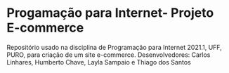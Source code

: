 # Progamação para Internet- Projeto E-commerce
 Repositório usado na disciplina de Programação para Internet 2021.1, UFF, PURO, para criação de um site e-commerce.
 Desenvolvedores: Carlos Linhares, Humberto Chave, Layla Sampaio e Thiago dos Santos
